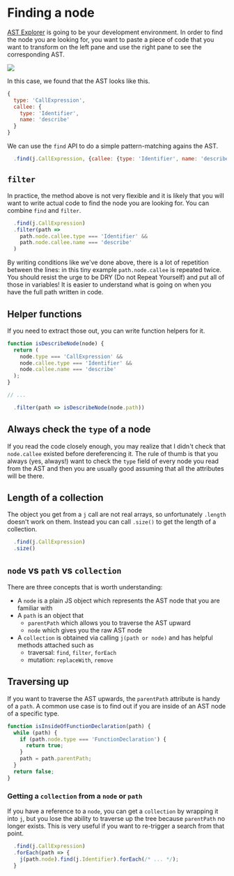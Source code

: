 # Finding a node

[AST Explorer](http://astexplorer.net/) is going to be your development environment. In order to find the node you are looking for, you want to paste a piece of code that you want to transform on the left pane and use the right pane to see the corresponding AST.

![](https://cloud.githubusercontent.com/assets/197597/18621255/4fb77214-7dd5-11e6-8eeb-9e876b921b5e.gif)


In this case, we found that the AST looks like this.

```js
{
  type: 'CallExpression',
  callee: {
    type: 'Identifier',
    name: 'describe'
  }
}
```

We can use the `find` API to do a simple pattern-matching agains the AST.

```js
  .find(j.CallExpression, {callee: {type: 'Identifier', name: 'describe'}})
```

## `filter`

In practice, the method above is not very flexible and it is likely that you will want to write actual code to find the node you are looking for. You can combine `find` and `filter`.

```js
  .find(j.CallExpression)
  .filter(path =>
    path.node.callee.type === 'Identifier' &&
    path.node.callee.name === 'describe'
  )
```

By writing conditions like we've done above, there is a lot of repetition between the lines: in this tiny example `path.node.callee` is repeated twice. You should resist the urge to be DRY (Do not Repeat Yourself) and put all of those in variables! It is easier to understand what is going on when you have the full path written in code.

## Helper functions

If you need to extract those out, you can write function helpers for it.

```js
function isDescribeNode(node) {
  return (
    node.type === 'CallExpression' &&
    node.callee.type === 'Identifier' &&
    node.callee.name === 'describe'
  );
}

// ...

  .filter(path => isDescribeNode(node.path))
```

## Always check the `type` of a node

If you read the code closely enough, you may realize that I didn't check that `node.callee` existed before dereferencing it. The rule of thumb is that you always (yes, always!) want to check the `type` field of every node you read from the AST and then you are usually good assuming that all the attributes will be there.

## Length of a collection

The object you get from a `j` call are not real arrays, so unfortunately `.length` doesn't work on them. Instead you can call `.size()` to get the length of a collection.

```js
  .find(j.CallExpression)
  .size()
```

## `node` vs `path` vs `collection`

There are three concepts that is worth understanding:

- A `node` is a plain JS object which represents the AST node that you are familiar with
- A `path` is an object that
  - `parentPath` which allows you to traverse the AST upward
  - `node` which gives you the raw AST node
- A `collection` is obtained via calling `j(path or node)` and has helpful methods attached such as
  - traversal: `find`, `filter`, `forEach`
  - mutation: `replaceWith`, `remove`


## Traversing up

If you want to traverse the AST upwards, the `parentPath` attribute is handy of a `path`. A common use case is to find out if you are inside of an AST node of a specific type.

```js
function isInsideOfFunctionDeclaration(path) {
  while (path) {
    if (path.node.type === 'FunctionDeclaration') {
      return true;
    }
    path = path.parentPath;
  }
  return false;
}
```

### Getting a `collection` from a `node` or `path`

If you have a reference to a `node`, you can get a `collection` by wrapping it into `j`, but you lose the ability to traverse up the tree because `parentPath` no longer exists. This is very useful if you want to re-trigger a search from that point.

```js
  .find(j.CallExpression)
  .forEach(path => {
    j(path.node).find(j.Identifier).forEach(/* ... */);
  }
```
